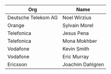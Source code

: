 | Org                    | Name                                                |
| -----------------------| ----------------------------------------------------|
| Deutsche Telekom AG | Noel Wirzius |
| Orange | Sylvain Morel |
| Telefonica | Jesus Pena |
| Telefonica | Mona Mokhber |
| Vodafone | Kevin Smith |
| Vodafone | Eric Murray |
| Ericsson | Joachim Dahlgren |
